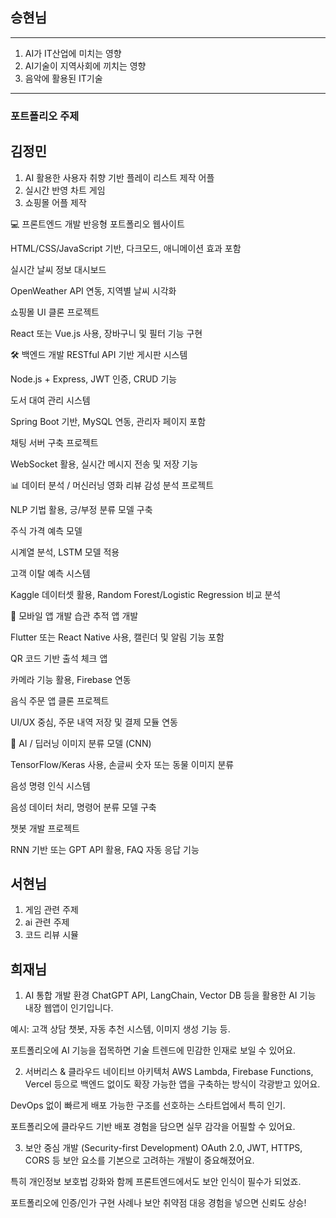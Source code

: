 ## 승현님

---
1. AI가 IT산업에 미치는 영향
2. AI기술이 지역사회에 끼치는 영향
3. 음악에 활용된 IT기술 
---

### 포트폴리오 주제
## 김정민


1. AI 활용한 사용자 취향 기반 플레이 리스트 제작 어플
2. 실시간 반영 차트 게임
3. 쇼핑몰 어플 제작

💻 프론트엔드 개발
반응형 포트폴리오 웹사이트

HTML/CSS/JavaScript 기반, 다크모드, 애니메이션 효과 포함

실시간 날씨 정보 대시보드

OpenWeather API 연동, 지역별 날씨 시각화

쇼핑몰 UI 클론 프로젝트

React 또는 Vue.js 사용, 장바구니 및 필터 기능 구현

🛠️ 백엔드 개발
RESTful API 기반 게시판 시스템

Node.js + Express, JWT 인증, CRUD 기능

도서 대여 관리 시스템

Spring Boot 기반, MySQL 연동, 관리자 페이지 포함

채팅 서버 구축 프로젝트

WebSocket 활용, 실시간 메시지 전송 및 저장 기능

📊 데이터 분석 / 머신러닝
영화 리뷰 감성 분석 프로젝트

NLP 기법 활용, 긍/부정 분류 모델 구축

주식 가격 예측 모델

시계열 분석, LSTM 모델 적용

고객 이탈 예측 시스템

Kaggle 데이터셋 활용, Random Forest/Logistic Regression 비교 분석

📱 모바일 앱 개발
습관 추적 앱 개발

Flutter 또는 React Native 사용, 캘린더 및 알림 기능 포함

QR 코드 기반 출석 체크 앱

카메라 기능 활용, Firebase 연동

음식 주문 앱 클론 프로젝트

UI/UX 중심, 주문 내역 저장 및 결제 모듈 연동

🤖 AI / 딥러닝
이미지 분류 모델 (CNN)

TensorFlow/Keras 사용, 손글씨 숫자 또는 동물 이미지 분류

음성 명령 인식 시스템

음성 데이터 처리, 명령어 분류 모델 구축

챗봇 개발 프로젝트

RNN 기반 또는 GPT API 활용, FAQ 자동 응답 기능

## 서현님

1. 게임 관련 주제
2. ai 관련 주제
3. 코드 리뷰 시뮬

## 희재님


1. AI 통합 개발 환경
ChatGPT API, LangChain, Vector DB 등을 활용한 AI 기능 내장 웹앱이 인기입니다.

예시: 고객 상담 챗봇, 자동 추천 시스템, 이미지 생성 기능 등.

포트폴리오에 AI 기능을 접목하면 기술 트렌드에 민감한 인재로 보일 수 있어요.

 2. 서버리스 & 클라우드 네이티브 아키텍처
AWS Lambda, Firebase Functions, Vercel 등으로 백엔드 없이도 확장 가능한 앱을 구축하는 방식이 각광받고 있어요.

DevOps 없이 빠르게 배포 가능한 구조를 선호하는 스타트업에서 특히 인기.

포트폴리오에 클라우드 기반 배포 경험을 담으면 실무 감각을 어필할 수 있어요.

 3. 보안 중심 개발 (Security-first Development)
OAuth 2.0, JWT, HTTPS, CORS 등 보안 요소를 기본으로 고려하는 개발이 중요해졌어요.

특히 개인정보 보호법 강화와 함께 프론트엔드에서도 보안 인식이 필수가 되었죠.

포트폴리오에 인증/인가 구현 사례나 보안 취약점 대응 경험을 넣으면 신뢰도 상승!

## 

